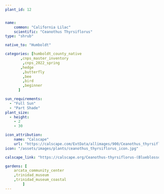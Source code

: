 ```yaml
---
plant_id: 12


name: 
    common: "California Lilac"  
    scientific: "Ceanothus Thyrsiflorus"  
type: "shrub"

native_to: "Humboldt"

categories: [humboldt_county_native
       ,cnps_master_inventory
        ,cnps_2022_spring
       ,hedge
        ,butterfly
        ,bee
        ,bird
        ,beginner
      ]

sun_requirements:
  - "Full Sun"
  - "Part Shade"
plant_size:
  - height: 
    - 2
    - 30

icon_attribution: 
    name: "Calscape"
    url: "https://calscape.com/ExtData/allimages/900/Ceanothus_thyrsiflorus_900_64.jpg"
icon: "/assets/images/plants/ceanothus_thyrsiflorus_icon.jpg"

calscape_link: "https://calscape.org/Ceanothus-thyrsiflorus-(Blueblossom-Ceanothus)"

gardens: [ 
    arcata_community_center
    ,trinidad_museum
    ,trinidad_museum_coastal
        ]
---
```

